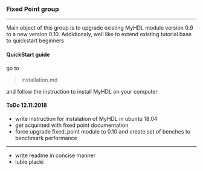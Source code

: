 ### Fixed Point group
---
Main object of this group is to upgrade existing MyHDL module version 0.9 to a new version 0.10.
Addidionaly, well like to extend existing tutorial base  to quickstart beginners

#### QuickStart guide
go to 

>installation.md

and follow the instruction to install MyHDL on your computer

#### ToDo 12.11.2018
- write instruction for instalation of MyHDL in ubuntu 18.04
- get acquinted with fixed point documentation
- force upgrade fixed_point module to 0.10 and create set of benches to benchmark performance
---
- write readme in concise manner
- lubie placki